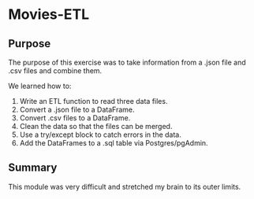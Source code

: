 # Movies-ETL

## Purpose
The purpose of this exercise was to take information from a .json file and .csv files and combine them.

We learned how to:

1. Write an ETL function to read three data files.
2. Convert a .json file to a DataFrame.
3. Convert .csv files to a DataFrame.
4. Clean the data so that the files can be merged.
5. Use a try/except block to catch errors in the data.
6. Add the DataFrames to a .sql table via Postgres/pgAdmin.

## Summary
This module was very difficult and stretched my brain to its outer limits. 
